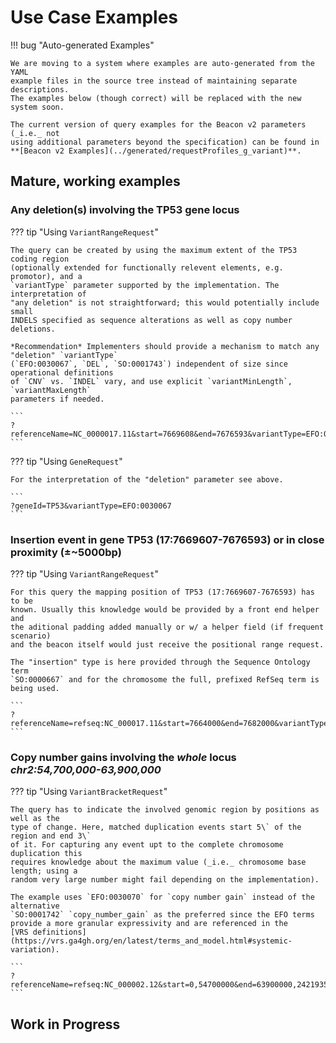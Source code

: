 # Use Case Examples

!!! bug "Auto-generated Examples"

	We are moving to a system where examples are auto-generated from the YAML
	example files in the source tree instead of maintaining separate descriptions.
	The examples below (though correct) will be replaced with the new system soon.

	The current version of query examples for the Beacon v2 parameters (_i.e._ not
	using additional parameters beyond the specification) can be found in 
	**[Beacon v2 Examples](../generated/requestProfiles_g_variant)**.


## Mature, working examples

### Any deletion(s) involving the TP53 gene locus

??? tip "Using `VariantRangeRequest`"

	The query can be created by using the maximum extent of the TP53 coding region
	(optionally extended for functionally relevent elements, e.g. promotor), and a
	`variantType` parameter supported by the implementation. The interpretation of
	"any deletion" is not straightforward; this would potentially include small
	INDELS specified as sequence alterations as well as copy number deletions.

	*Recommendation* Implementers should provide a mechanism to match any "deletion" `variantType`
	(`EFO:0030067`, `DEL`, `SO:0001743`) independent of size since operational definitions
	of `CNV` vs. `INDEL` vary, and use explicit `variantMinLength`, `variantMaxLength`
	parameters if needed.

	```
	?referenceName=NC_0000017.11&start=7669608&end=7676593&variantType=EFO:0030067
	```

??? tip "Using `GeneRequest`"

	For the interpretation of the "deletion" parameter see above.

	```
	?geneId=TP53&variantType=EFO:0030067
	```


### Insertion event in gene TP53 (17:7669607-7676593) or in close proximity (±~5000bp)

??? tip "Using `VariantRangeRequest`"

	For this query the mapping position of TP53 (17:7669607-7676593) has to be
	known. Usually this knowledge would be provided by a front end helper and
	the aditional padding added manually or w/ a helper field (if frequent scenario)
	and the beacon itself would just receive the positional range request.

	The "insertion" type is here provided through the Sequence Ontology term
	`SO:0000667` and for the chromosome the full, prefixed RefSeq term is being used.

	```
	?referenceName=refseq:NC_000017.11&start=7664000&end=7682000&variantType=SO:0000667
	```

### Copy number gains involving the _whole_ locus _chr2:54,700,000-63,900,000_

??? tip "Using `VariantBracketRequest`"

	The query has to indicate the involved genomic region by positions as well as the
	type of change. Here, matched duplication events start 5\` of the region and end 3\`
	of it. For capturing any event upt to the complete chromosome duplication this
	requires knowledge about the maximum value (_i.e._ chromosome base length; using a
	random very large number might fail depending on the implementation).

	The example uses `EFO:0030070` for `copy number gain` instead of the alternative
	`SO:0001742` `copy_number_gain` as the preferred since the EFO terms
	provide a more granular expressivity and are referenced in the
	[VRS definitions](https://vrs.ga4gh.org/en/latest/terms_and_model.html#systemic-variation).

	```
	?referenceName=refseq:NC_000002.12&start=0,54700000&end=63900000,242193529&variantType=EFO:0030070
	```


## Work in Progress
